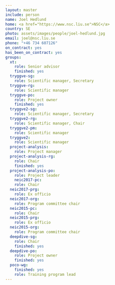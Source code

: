 ```yaml
---
layout: master
include: person
name: Joel Hedlund
home: <a href="https://www.nsc.liu.se">NSC</a>
country: SE
photo: assets/images/people/joel-hedlund.jpg
email: joel@nsc.liu.se
phone: "+46 734 607126"
on_contract: yes
has_been_on_contract: yes
groups:
  xt:
    role: Senior advisor
    finished: yes
  tryggve-sg:
    role: Scientific manager, Secretary
  tryggve-rg:
    role: Scientific manager
  tryggve-po:
    role: Project owner
    finished: yes
  tryggve2-sg:
    role: Scientific manager, Secretary
  tryggve2-rg:
    role: Scientific manager, Chair
  tryggve2-pm:
    role: Scientific manager
  tryggve2:
    role: Scientific manager
  project-analysis:
    role: Project manager
  project-analysis-rg:
    role: Chair
    finished: yes
  project-analysis-po:
    role: Project leader
    neic2017-pc:
    role: Chair
  neic2017-prg:
    role: Ex officio
  neic2017-org:
    role: Program committee chair
  neic2015-pc:
    role: Chair
  neic2015-prg:
    role: Ex officio
  neic2015-org:
    role: Program committee chair
  deepdive-sg:
    role: Chair
    finished: yes
  deepdive-po:
    role: Project owner
    finished: yes
  poco-wg:
    finished: yes
    role: Training program lead
---
```

